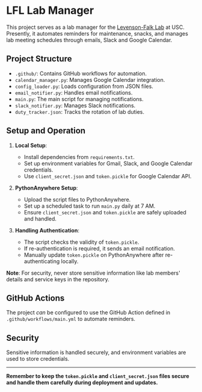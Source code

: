 # LFL Lab Manager

This project serves as a lab manager for the [Levenson-Falk Lab](https://dornsife.usc.edu/lfl/) at USC. Presently, it automates reminders for maintenance, snacks, and manages lab meeting schedules through emails, Slack and Google Calendar.

## Project Structure

- `.github/`: Contains GitHub workflows for automation.
- `calendar_manager.py`: Manages Google Calendar integration.
- `config_loader.py`: Loads configuration from JSON files.
- `email_notifier.py`: Handles email notifications.
- `main.py`: The main script for managing notifications.
- `slack_notifier.py`: Manages Slack notifications.
- `duty_tracker.json`: Tracks the rotation of lab duties.

## Setup and Operation

1. **Local Setup**:
   - Install dependencies from `requirements.txt`.
   - Set up environment variables for Gmail, Slack, and Google Calendar credentials.
   - Use `client_secret.json` and `token.pickle` for Google Calendar API.

2. **PythonAnywhere Setup**:
   - Upload the script files to PythonAnywhere.
   - Set up a scheduled task to run `main.py` daily at 7 AM.
   - Ensure `client_secret.json` and `token.pickle` are safely uploaded and handled.

3. **Handling Authentication**:
   - The script checks the validity of `token.pickle`.
   - If re-authentication is required, it sends an email notification.
   - Manually update `token.pickle` on PythonAnywhere after re-authenticating locally.

**Note**: For security, never store sensitive information like lab members' details and service keys in the repository.

## GitHub Actions

The project *can* be configured to use the GitHub Action defined in `.github/workflows/main.yml` to automate reminders.

## Security

Sensitive information is handled securely, and environment variables are used to store credentials.

---

**Remember to keep the `token.pickle` and `client_secret.json` files secure and handle them carefully during deployment and updates.**
